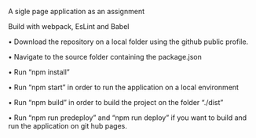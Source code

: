 A sigle page application as an assignment 

Build with webpack, EsLint and Babel

•	Download the repository on a local folder using the github public profile.

•	Navigate to the source folder containing the package.json 

•	Run “npm install” 

•	Run “npm start” in order to run the application on a local environment

•	Run “npm build” in order to build the project on the folder “./dist”

•	Run “npm run predeploy” and “npm run deploy” if you want to build and run the application on git hub pages.

